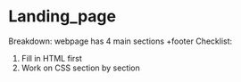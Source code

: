 # Landing_page

Breakdown: webpage has 4 main sections +footer
Checklist:
  1. Fill in HTML first
  2. Work on CSS section by section